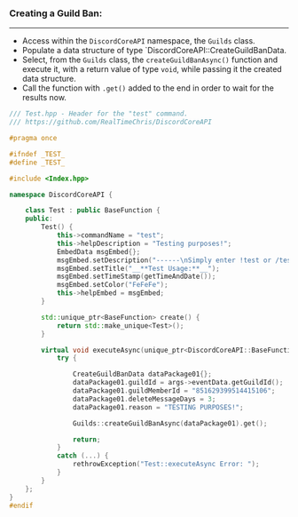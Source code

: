 ### **Creating a Guild Ban:**
---
- Access within the `DiscordCoreAPI` namespace, the `Guilds` class.
- Populate a data structure of type `DiscordCoreAPI::CreateGuildBanData.
- Select, from the `Guilds` class, the `createGuildBanAsync()` function and execute it, with a return value of type `void`, while passing it the created data structure.
- Call the function with `.get()` added to the end in order to wait for the results now.

```cpp
/// Test.hpp - Header for the "test" command.
/// https://github.com/RealTimeChris/DiscordCoreAPI

#pragma once

#ifndef _TEST_
#define _TEST_

#include <Index.hpp>

namespace DiscordCoreAPI {

	class Test : public BaseFunction {
	public:
		Test() {
			this->commandName = "test";
			this->helpDescription = "Testing purposes!";
			EmbedData msgEmbed{};
			msgEmbed.setDescription("------\nSimply enter !test or /test!\n------");
			msgEmbed.setTitle("__**Test Usage:**__");
			msgEmbed.setTimeStamp(getTimeAndDate());
			msgEmbed.setColor("FeFeFe");
			this->helpEmbed = msgEmbed;
		}

		std::unique_ptr<BaseFunction> create() {
			return std::make_unique<Test>();
		}

		virtual void executeAsync(unique_ptr<DiscordCoreAPI::BaseFunctionArguments> args) {
			try {

				CreateGuildBanData dataPackage01{};
				dataPackage01.guildId = args->eventData.getGuildId();
				dataPackage01.guildMemberId = "851629399514415106";
				dataPackage01.deleteMessageDays = 3;
				dataPackage01.reason = "TESTING PURPOSES!";

				Guilds::createGuildBanAsync(dataPackage01).get();

				return;
			}
			catch (...) {
				rethrowException("Test::executeAsync Error: ");
			}
		}
	};
}
#endif
```
